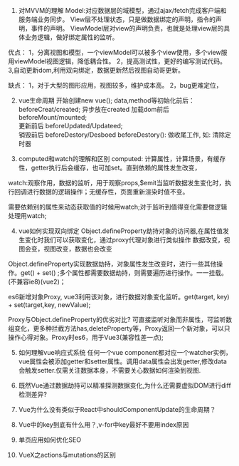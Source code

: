 1. 对MVVM的理解
Model:对应数据层的域模型，通过ajax/fetch完成客户端和服务端业务同步。
View层不处理状态，只是做数据绑定的声明，指令的声明，事件的声明。
ViewModel层对view的声明负责，也就是处理view层的具体业务逻辑，做好绑定属性的监听。

优点：
1，分离视图和模型，一个viewModel可以被多个view使用，多个view服用viewModel视图逻辑，降低耦合性。
2，提高测试性，更好的编写测试代码。
3,自动更新dom,利用双向绑定，数据更新然后视图自动哥更新。

缺点：
1，对于大型的图形应用，视图较多，维护成本高。
2，bug更难定位，


2. vue生命周期
开始创建new vue();
data,method等初始化前后： beforeCreat/created;     异步放在created
加载dom前后   beforeMount/mounted;   
更新前后      beforeUpdated/Updateed;  
销毁前后     beforeDestory/Desboed
beforeDestory(): 做收尾工作, 如: 清除定时器


3. computed和watch的理解和区别
computed: 计算属性，计算场景，有缓存性，getter执行后会缓存，也可加set。直到依赖的属性发生改变，

watch:观察作用，数据的监听，用于观察props,$emit当监听数据发生变化时，执行回调进行数据的逻辑操作；无缓存性，页面重新渲染时值不变。

需要依赖别的属性来动态获取值的时候用watch;对于监听到值得变化需要做逻辑处理用watch;


4. vue如何实现双向绑定
Object.defineProperty劫持对象的访问器,在属性值发生变化时我们可以获取变化，通过proxy代理对象进行类似操作
数据改变，视图会变，视图改变，数据也会改变

Object.defineProperty实现数据劫持，对象属性发生改变时，进行一些其他操作。get() + set() ;多个属性都需要数据劫持，则需要遍历进行操作。一一挂载。(不兼容ie8)(vue2)；

es6新增对象Proxy, vue3利用该对象，进行数据对象变化监听。get(target, key) + set(target,key, newValue);

Proxy与Object.defineProperty的优劣对比?
    可直接监听对象而非属性，可监听数组变化，更多种拦截方法has,deleteProperty等，Proxy返回一个新对象，可以只操作心得对象。Proxy时es6，用于Vue3(兼容性差一点);



5. 如何理解vue响应式系统
    任何一个vue component都对应一个watcher实例，vue属性会被添加getter和setter属性。调用data属性会出发getter,修改data会触发setter.仅需关注数据本身，不需要关心数据如何渲染到视图.


6. 既然Vue通过数据劫持可以精准探测数据变化,为什么还需要虚拟DOM进行diff检测差异?




7. Vue为什么没有类似于React中shouldComponentUpdate的生命周期？




8. Vue中的key到底有什么用？,v-for中key最好不要用index原因



9. 单页应用如何优化SEO




10. VueX之actions与mutations的区别



